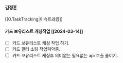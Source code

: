 
#### 김정훈



[[0.TaskTracking|이슈트래킹]] 



#### 카드 보유리스트 캐싱작업 [[2024-03-14]]
- [ ] 카드 보유리스트 캐싱 작업 하기.
- [ ] 카드 필터 소팅 작업파악중.
- [ ] 카드 보유리스트 캐싱후 의미없는 필요없는 api 호출 줄이기.